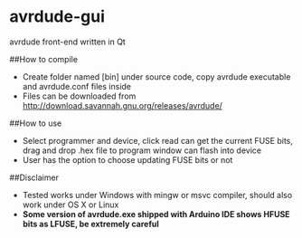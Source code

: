 # avrdude-gui
avrdude front-end written in Qt

##How to compile
- Create folder named [bin] under source code, copy avrdude executable and avrdude.conf files inside
- Files can be downloaded from http://download.savannah.gnu.org/releases/avrdude/

##How to use
- Select programmer and device, click read can get the current FUSE bits, drag and drop .hex file to program window can flash into device
- User has the option to choose updating FUSE bits or not

##Disclaimer
- Tested works under Windows with mingw or msvc compiler, should also work under OS X or Linux
- **Some version of avrdude.exe shipped with Arduino IDE shows HFUSE bits as LFUSE, be extremely careful**
